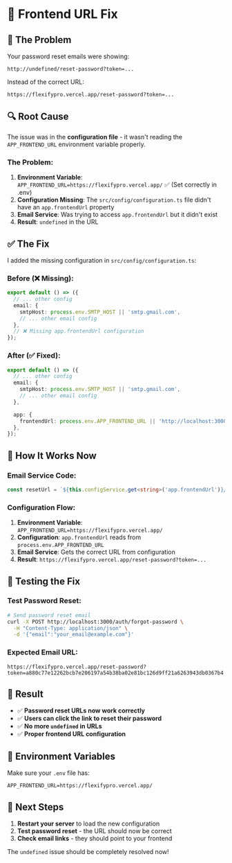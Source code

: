 # 🔧 Frontend URL Fix

## 🚨 **The Problem**

Your password reset emails were showing:

```
http://undefined/reset-password?token=...
```

Instead of the correct URL:

```
https://flexifypro.vercel.app/reset-password?token=...
```

## 🔍 **Root Cause**

The issue was in the **configuration file** - it wasn't reading the `APP_FRONTEND_URL` environment variable properly.

### **The Problem:**

1. **Environment Variable**: `APP_FRONTEND_URL=https://flexifypro.vercel.app/` ✅ (Set correctly in .env)
2. **Configuration Missing**: The `src/config/configuration.ts` file didn't have an `app.frontendUrl` property
3. **Email Service**: Was trying to access `app.frontendUrl` but it didn't exist
4. **Result**: `undefined` in the URL

## ✅ **The Fix**

I added the missing configuration in `src/config/configuration.ts`:

### **Before (❌ Missing):**

```typescript
export default () => ({
  // ... other config
  email: {
    smtpHost: process.env.SMTP_HOST || 'smtp.gmail.com',
    // ... other email config
  },
  // ❌ Missing app.frontendUrl configuration
});
```

### **After (✅ Fixed):**

```typescript
export default () => ({
  // ... other config
  email: {
    smtpHost: process.env.SMTP_HOST || 'smtp.gmail.com',
    // ... other email config
  },

  app: {
    frontendUrl: process.env.APP_FRONTEND_URL || 'http://localhost:3000',
  },
});
```

## 🔄 **How It Works Now**

### **Email Service Code:**

```typescript
const resetUrl = `${this.configService.get<string>('app.frontendUrl')}/reset-password?token=${resetToken}`;
```

### **Configuration Flow:**

1. **Environment Variable**: `APP_FRONTEND_URL=https://flexifypro.vercel.app/`
2. **Configuration**: `app.frontendUrl` reads from `process.env.APP_FRONTEND_URL`
3. **Email Service**: Gets the correct URL from configuration
4. **Result**: `https://flexifypro.vercel.app/reset-password?token=...`

## 🧪 **Testing the Fix**

### **Test Password Reset:**

```bash
# Send password reset email
curl -X POST http://localhost:3000/auth/forgot-password \
  -H "Content-Type: application/json" \
  -d '{"email":"your_email@example.com"}'
```

### **Expected Email URL:**

```
https://flexifypro.vercel.app/reset-password?token=a880c77e12262bcb7e206197a54b38ba02e81bc126d9ff21a6263943db0367b4
```

## 🎯 **Result**

- ✅ **Password reset URLs now work correctly**
- ✅ **Users can click the link to reset their password**
- ✅ **No more `undefined` in URLs**
- ✅ **Proper frontend URL configuration**

## 📝 **Environment Variables**

Make sure your `.env` file has:

```env
APP_FRONTEND_URL=https://flexifypro.vercel.app/
```

## 🚀 **Next Steps**

1. **Restart your server** to load the new configuration
2. **Test password reset** - the URL should now be correct
3. **Check email links** - they should point to your frontend

The `undefined` issue should be completely resolved now!
